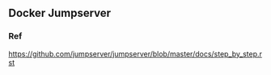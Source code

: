 ## Docker Jumpserver

### Ref

https://github.com/jumpserver/jumpserver/blob/master/docs/step_by_step.rst
